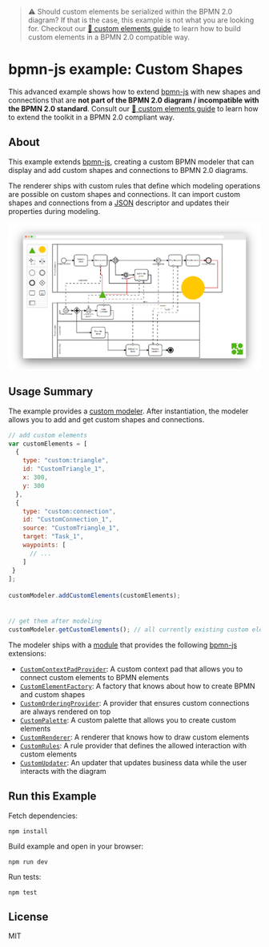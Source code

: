 > :warning: Should custom elements be serialized within the BPMN 2.0 diagram? If that is the case, this example is not what you are looking for. Checkout our [:notebook: custom elements guide](https://github.com/bpmn-io/bpmn-js-examples/tree/master/custom-elements) to learn how to build custom elements in a BPMN 2.0 compatible way.


# bpmn-js example: Custom Shapes

This advanced example shows how to extend [bpmn-js](https://github.com/bpmn-io/bpmn-js) with new shapes and connections that are __not part of the BPMN 2.0 diagram / incompatible with the BPMN 2.0 standard__. Consult our [:notebook: custom elements guide](https://github.com/bpmn-io/bpmn-js-examples/tree/master/custom-elements) to learn how to extend the toolkit in a BPMN 2.0 compliant way.

## About

This example extends [bpmn-js](https://github.com/bpmn-io/bpmn-js), creating a custom BPMN modeler that can display and add custom shapes and connections to BPMN 2.0 diagrams.

The renderer ships with custom rules that define which modeling operations are possible on custom shapes and connections.
It can import custom shapes and connections from a [JSON](http://json.org/) descriptor and updates their properties during modeling.

![demo application screenshot](docs/screenshot.png "bpmn-js custom elements example")


## Usage Summary

The example provides a [custom modeler](app/custom-modeler/index.js). After instantiation, the modeler allows you to add and get custom shapes and connections.

```javascript
// add custom elements
var customElements = [
  {
    type: "custom:triangle",
    id: "CustomTriangle_1",
    x: 300,
    y: 300
  },
  {
    type: "custom:connection",
    id: "CustomConnection_1",
    source: "CustomTriangle_1",
    target: "Task_1",
    waypoints: [
      // ...
    ]
 }
];

customModeler.addCustomElements(customElements);


// get them after modeling
customModeler.getCustomElements(); // all currently existing custom elements
```

The modeler ships with a [module](app/custom-modeler/custom/index.js) that provides the following [bpmn-js](https://github.com/bpmn-io/bpmn-js) extensions:

* [`CustomContextPadProvider`](app/custom-modeler/custom/CustomContextPadProvider.js): A custom context pad that allows you to connect custom elements to BPMN elements
* [`CustomElementFactory`](app/custom-modeler/custom/CustomElementFactory.js): A factory that knows about how to create BPMN and custom shapes
* [`CustomOrderingProvider`](app/custom-modeler/custom/CustomOrderingProvider.js): A provider that ensures custom connections are always rendered on top
* [`CustomPalette`](app/custom-modeler/custom/CustomPalette.js): A custom palette that allows you to create custom elements
* [`CustomRenderer`](app/custom-modeler/custom/CustomRenderer.js): A renderer that knows how to draw custom elements
* [`CustomRules`](app/custom-modeler/custom/CustomRules.js): A rule provider that defines the allowed interaction with custom elements
* [`CustomUpdater`](app/custom-modeler/custom/CustomUpdater.js): An updater that updates business data while the user interacts with the diagram


## Run this Example

Fetch dependencies:

```
npm install
```

Build example and open in your browser:

```
npm run dev
```

Run tests:

```
npm test
```

## License

MIT
